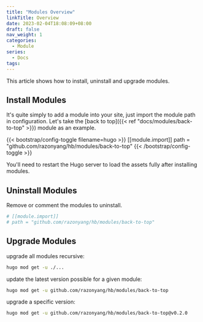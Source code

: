 ```yaml
---
title: "Modules Overview"
linkTitle: Overview
date: 2023-02-04T18:08:09+08:00
draft: false
nav_weight: 1
categories:
  - Module
series:
  - Docs
tags:
---
```


This article shows how to install, uninstall and upgrade modules.

<!--more-->

## Install Modules

It's quite simply to add a module into your site, just import the module path in configuration. Let's take the [back to top]({{< ref "docs/modules/back-to-top" >}}) module as an example.

{{< bootstrap/config-toggle filename=hugo >}}
[[module.import]]
path = "github.com/razonyang/hb/modules/back-to-top"
{{< /bootstrap/config-toggle >}}

You'll need to restart the Hugo server to load the assets fully after installing modules.

## Uninstall Modules

Remove or comment the modules to uninstall.

```toml
# [[module.import]]
# path = "github.com/razonyang/hb/modules/back-to-top"
```

## Upgrade Modules

upgrade all modules recursive:

```sh
hugo mod get -u ./...
```

update the latest version possible for a given module:

```sh
hugo mod get -u github.com/razonyang/hb/modules/back-to-top
```

upgrade a specific version:

```sh
hugo mod get -u github.com/razonyang/hb/modules/back-to-top@v0.2.0
```
